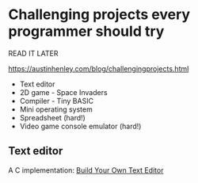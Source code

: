 # Challenging projects every programmer should try

READ IT LATER

https://austinhenley.com/blog/challengingprojects.html

- Text editor
- 2D game - Space Invaders
- Compiler - Tiny BASIC
- Mini operating system
- Spreadsheet (hard!)
- Video game console emulator (hard!)

## Text editor

A C implementation: [Build Your Own Text Editor](https://viewsourcecode.org/snaptoken/kilo/)

